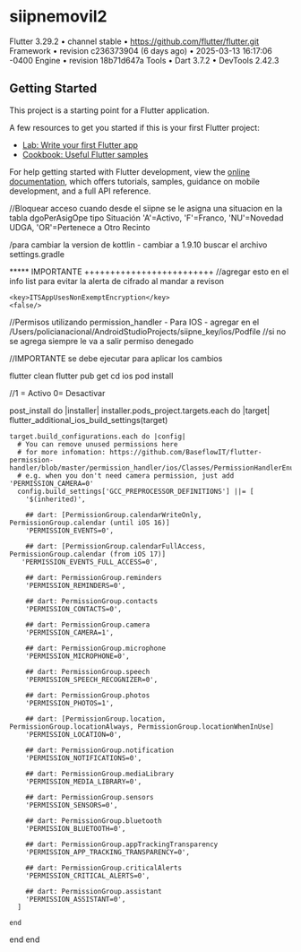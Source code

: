 # siipnemovil2



Flutter 3.29.2 • channel stable • https://github.com/flutter/flutter.git
Framework • revision c236373904 (6 days ago) • 2025-03-13 16:17:06 -0400
Engine • revision 18b71d647a
Tools • Dart 3.7.2 • DevTools 2.42.3


## Getting Started

This project is a starting point for a Flutter application.

A few resources to get you started if this is your first Flutter project:

- [Lab: Write your first Flutter app](https://docs.flutter.dev/get-started/codelab)
- [Cookbook: Useful Flutter samples](https://docs.flutter.dev/cookbook)

For help getting started with Flutter development, view the
[online documentation](https://docs.flutter.dev/), which offers tutorials,
samples, guidance on mobile development, and a full API reference.


//Bloquear acceso
cuando desde el siipne se le asigna una situacion en la tabla dgoPerAsigOpe
tipo Situación 'A'=Activo, 'F'=Franco, 'NU'=Novedad UDGA, 'OR'=Pertenece a Otro Recinto



/para cambiar la version de kottlin - cambiar a 1.9.10
buscar el archivo settings.gradle


*****  IMPORTANTE +++++++++++++++++++++++++
//agregar esto en el info list para evitar la alerta de cifrado al mandar a revison

	<key>ITSAppUsesNonExemptEncryption</key>
	<false/>



//Permisos utilizando permission_handler - Para IOS - agregar en el
/Users/policianacional/AndroidStudioProjects/siipne_key/ios/Podfile
//si no se agrega siempre le va a salir permiso denegado

//IMPORTANTE
se debe ejecutar para aplicar los cambios

flutter clean
flutter pub get
cd ios
pod install


//1 = Activo 0= Desactivar

post_install do |installer|
installer.pods_project.targets.each do |target|
flutter_additional_ios_build_settings(target)

    target.build_configurations.each do |config|
      # You can remove unused permissions here
      # for more infomation: https://github.com/BaseflowIT/flutter-permission-handler/blob/master/permission_handler/ios/Classes/PermissionHandlerEnums.h
      # e.g. when you don't need camera permission, just add 'PERMISSION_CAMERA=0'
      config.build_settings['GCC_PREPROCESSOR_DEFINITIONS'] ||= [
        '$(inherited)',

        ## dart: [PermissionGroup.calendarWriteOnly, PermissionGroup.calendar (until iOS 16)]
        'PERMISSION_EVENTS=0',

        ## dart: [PermissionGroup.calendarFullAccess, PermissionGroup.calendar (from iOS 17)]
       'PERMISSION_EVENTS_FULL_ACCESS=0',

        ## dart: PermissionGroup.reminders
        'PERMISSION_REMINDERS=0',

        ## dart: PermissionGroup.contacts
        'PERMISSION_CONTACTS=0',

        ## dart: PermissionGroup.camera
        'PERMISSION_CAMERA=1',

        ## dart: PermissionGroup.microphone
        'PERMISSION_MICROPHONE=0',

        ## dart: PermissionGroup.speech
        'PERMISSION_SPEECH_RECOGNIZER=0',

        ## dart: PermissionGroup.photos
        'PERMISSION_PHOTOS=1',

        ## dart: [PermissionGroup.location, PermissionGroup.locationAlways, PermissionGroup.locationWhenInUse]
        'PERMISSION_LOCATION=0',

        ## dart: PermissionGroup.notification
        'PERMISSION_NOTIFICATIONS=0',

        ## dart: PermissionGroup.mediaLibrary
        'PERMISSION_MEDIA_LIBRARY=0',

        ## dart: PermissionGroup.sensors
        'PERMISSION_SENSORS=0',

        ## dart: PermissionGroup.bluetooth
        'PERMISSION_BLUETOOTH=0',

        ## dart: PermissionGroup.appTrackingTransparency
        'PERMISSION_APP_TRACKING_TRANSPARENCY=0',

        ## dart: PermissionGroup.criticalAlerts
        'PERMISSION_CRITICAL_ALERTS=0',

        ## dart: PermissionGroup.assistant
        'PERMISSION_ASSISTANT=0',
      ]

    end
end
end
